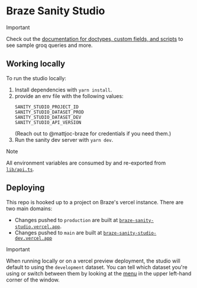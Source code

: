 # Braze Sanity Studio

> [!IMPORTANT]  
> Check out the [documentation for doctypes, custom fields, and scripts](docs/index.md) to see sample groq queries and more.

## Working locally

To run the studio locally:

1. Install dependencies with `yarn install`.
2. provide an env file with the following values:
   ```
   SANITY_STUDIO_PROJECT_ID
   SANITY_STUDIO_DATASET_PROD
   SANITY_STUDIO_DATASET_DEV
   SANITY_STUDIO_API_VERSION
   ```
   (Reach out to @mattjoc-braze for credentials if you need them.)
3. Run the sanity dev server with `yarn dev`.

> [!NOTE]  
> All environment variables are consumed by and re-exported from [`lib/api.ts`](lib/api.ts).

## Deploying

This repo is hooked up to a project on Braze's vercel instance. There are two main domains:

- Changes pushed to `production` are built at [`braze-sanity-studio.vercel.app`](https://braze-sanity-studio.vercel.app).
- Changes pushed to `main` are built at [`braze-sanity-studio-dev.vercel.app`](https://braze-sanity-studio-dev.vercel.app)

> [!IMPORTANT]  
> When running locally or on a vercel preview deployment, the studio will default to using the `development` dataset. You can tell which dataset you're using or switch between them by looking at the [menu](/docs/assets/dataset-menu.png) in the upper left-hand corner of the window.
